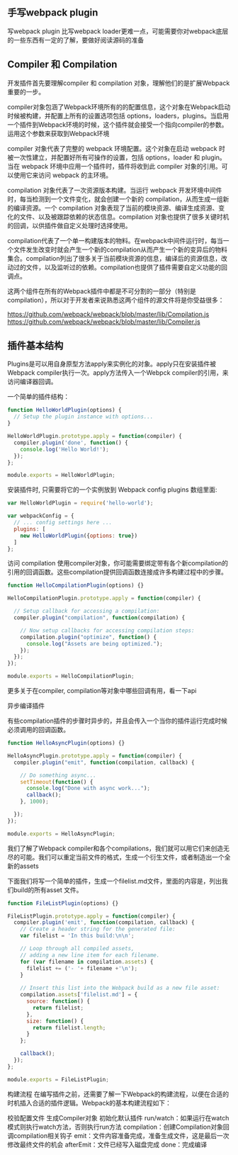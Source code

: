 
## 手写webpack plugin
写webpack plugin 比写webpack loader更难一点，可能需要你对webpack底层的一些东西有一定的了解，要做好阅读源码的准备

## Compiler 和 Compilation

开发插件首先要理解compiler 和 compilation 对象，理解他们的是扩展Webpack重要的一步。

compiler对象包涵了Webpack环境所有的的配置信息，这个对象在Webpack启动时候被构建，并配置上所有的设置选项包括 options，loaders，plugins。当启用一个插件到Webpack环境的时候，这个插件就会接受一个指向compiler的参数。运用这个参数来获取到Webpack环境

compiler 对象代表了完整的 webpack 环境配置。这个对象在启动 webpack 时被一次性建立，并配置好所有可操作的设置，包括 options，loader 和 plugin。当在 webpack 环境中应用一个插件时，插件将收到此 compiler 对象的引用。可以使用它来访问 webpack 的主环境。

compilation 对象代表了一次资源版本构建。当运行 webpack 开发环境中间件时，每当检测到一个文件变化，就会创建一个新的 compilation，从而生成一组新的编译资源。一个 compilation 对象表现了当前的模块资源、编译生成资源、变化的文件、以及被跟踪依赖的状态信息。compilation 对象也提供了很多关键时机的回调，以供插件做自定义处理时选择使用。

compilation代表了一个单一构建版本的物料。在webpack中间件运行时，每当一个文件发生改变时就会产生一个新的compilation从而产生一个新的变异后的物料集合。compilation列出了很多关于当前模块资源的信息，编译后的资源信息，改动过的文件，以及监听过的依赖。compilation也提供了插件需要自定义功能的回调点。

这两个组件在所有的Webpack插件中都是不可分割的一部分（特别是compilation），所以对于开发者来说熟悉这两个组件的源文件将是你受益很多：

https://github.com/webpack/webpack/blob/master/lib/Compilation.js
https://github.com/webpack/webpack/blob/master/lib/Compiler.js

## 插件基本结构

Plugins是可以用自身原型方法apply来实例化的对象。apply只在安装插件被Webpack compiler执行一次。apply方法传入一个Webpck compiler的引用，来访问编译器回调。

一个简单的插件结构：
```js
function HelloWorldPlugin(options) {
  // Setup the plugin instance with options...
}

HelloWorldPlugin.prototype.apply = function(compiler) {
  compiler.plugin('done', function() {
    console.log('Hello World!'); 
  });
};

module.exports = HelloWorldPlugin;
```

安装插件时, 只需要将它的一个实例放到 Webpack config plugins 数组里面:
```js
var HelloWorldPlugin = require('hello-world');

var webpackConfig = {
  // ... config settings here ...
  plugins: [
    new HelloWorldPlugin({options: true})
  ]
};
```

访问 compilation
使用compiler对象，你可能需要绑定带有各个新compilation的引用的回调函数。这些compilation提供回调函数连接成许多构建过程中的步骤。
```js
function HelloCompilationPlugin(options) {}

HelloCompilationPlugin.prototype.apply = function(compiler) {

  // Setup callback for accessing a compilation:
  compiler.plugin("compilation", function(compilation) {

    // Now setup callbacks for accessing compilation steps:
    compilation.plugin("optimize", function() {
      console.log("Assets are being optimized.");
    });
  });
});

module.exports = HelloCompilationPlugin;
```
更多关于在compiler, compilation等对象中哪些回调有用，看一下api

异步编译插件

有些compilation插件的步骤时异步的，并且会传入一个当你的插件运行完成时候必须调用的回调函数。

```js
function HelloAsyncPlugin(options) {}

HelloAsyncPlugin.prototype.apply = function(compiler) {
  compiler.plugin("emit", function(compilation, callback) {

    // Do something async...
    setTimeout(function() {
      console.log("Done with async work...");
      callback();
    }, 1000);

  });
});

module.exports = HelloAsyncPlugin;
```

我们了解了Webpack compiler和各个compilations，我们就可以用它们来创造无尽的可能。我们可以重定当前文件的格式，生成一个衍生文件，或者制造出一个全新的assets

下面我们将写一个简单的插件，生成一个filelist.md文件，里面的内容是，列出我们build的所有asset 文件。
```js
function FileListPlugin(options) {}

FileListPlugin.prototype.apply = function(compiler) {
  compiler.plugin('emit', function(compilation, callback) {
    // Create a header string for the generated file:
    var filelist = 'In this build:\n\n';

    // Loop through all compiled assets,
    // adding a new line item for each filename.
    for (var filename in compilation.assets) {
      filelist += ('- '+ filename +'\n');
    }
    
    // Insert this list into the Webpack build as a new file asset:
    compilation.assets['filelist.md'] = {
      source: function() {
        return filelist;
      },
      size: function() {
        return filelist.length;
      }
    };

    callback();
  });
};

module.exports = FileListPlugin;
```


构建流程
在编写插件之前，还需要了解一下Webpack的构建流程，以便在合适的时机插入合适的插件逻辑。Webpack的基本构建流程如下：

校验配置文件
生成Compiler对象
初始化默认插件
run/watch：如果运行在watch模式则执行watch方法，否则执行run方法
compilation：创建Compilation对象回调compilation相关钩子
emit：文件内容准备完成，准备生成文件，这是最后一次修改最终文件的机会
afterEmit：文件已经写入磁盘完成
done：完成编译
